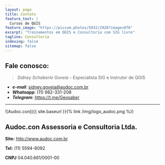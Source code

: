 ```yaml
---
layout: page
title: Contato
feature_text: |
  Cursos de QGIS
feature_image: "https://picsum.photos/5032/2920?image=976"
excerpt: "Treinamentos em QGIS e Consultoria com SIG livre"
tagline: Consultoria
indexing: false
sitemap: false
---
```


## Fale conosco:
> *Sidney Schaberle Goveia* - Especialista SIG e Instrutor de QGIS
- ***e-mail***: <sidney.goveia@audoc.com.br>
- ***Whatsapp***: (11) 982-331-208
- ***Telegram***: <https://t.me/Geosaber>

---
![Audoc.con]({{ site.baseurl }}{% link /img/logo_audoc.png %})
## Audoc.con Assessoria e Consultoria Ltda.

**Site:** <http://www.audoc.com.br>

**Tel:** (11) 5594-8092

**CNPJ** 04.040.661/0001-00
